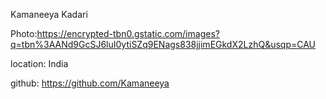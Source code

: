 Kamaneeya Kadari

Photo:https://encrypted-tbn0.gstatic.com/images?q=tbn%3AANd9GcSJ6luI0ytiSZq9ENags838jjimEGkdX2LzhQ&usqp=CAU

location: India

github: https://github.com/Kamaneeya
